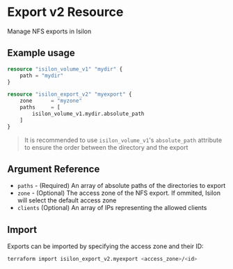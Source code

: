 # Export v2 Resource

Manage NFS exports in Isilon

## Example usage

```terraform
resource "isilon_volume_v1" "mydir" {
    path = "mydir"
}

resource "isilon_export_v2" "myexport" {
    zone      = "myzone"
    paths     = [
        isilon_volume_v1.mydir.absolute_path
    ]
}
```

> It is recommended to use `isilon_volume_v1`'s `absolute_path` attribute
> to ensure the order between the directory and the export

## Argument Reference
* `paths` - (Required) An array of absolute paths of the directories to export
* `zone` - (Optional) The access zone of the NFS export. If ommited,
Isilon will select the default access zone
* `clients` (Optional) An array of IPs representing the allowed clients

## Import

Exports can be imported by specifying the access zone and their ID:
```bash
terraform import isilon_export_v2.myexport <access_zone>/<id>
```
